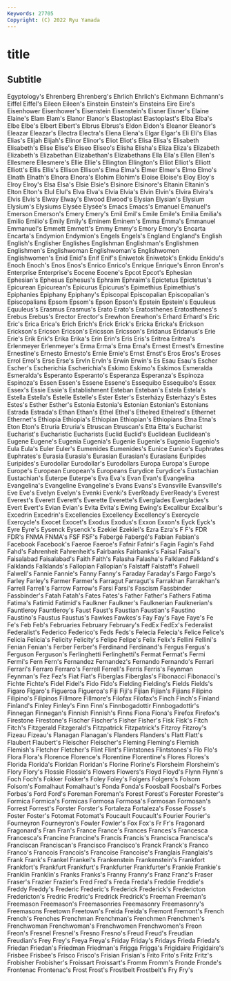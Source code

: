 ```yaml
---
Keywords: 27705
Copyright: (C) 2022 Ryu Yamada
---
```



# title

## Subtitle
 Egyptology's Ehrenberg Ehrenberg's Ehrlich
Ehrlich's Eichmann Eichmann's Eiffel Eiffel's Eileen Eileen's Einstein Einstein's Einsteins
Eire Eire's Eisenhower Eisenhower's Eisenstein Eisenstein's Eisner Eisner's Elaine Elaine's
Elam Elam's Elanor Elanor's Elastoplast Elastoplast's Elba Elba's Elbe Elbe's
Elbert Elbert's Elbrus Elbrus's Eldon Eldon's Eleanor Eleanor's Eleazar Eleazar's
Electra Electra's Elena Elena's Elgar Elgar's Eli Eli's Elias Elias's
Elijah Elijah's Elinor Elinor's Eliot Eliot's Elisa Elisa's Elisabeth Elisabeth's
Elise Elise's Eliseo Eliseo's Elisha Elisha's Eliza Eliza's Elizabeth Elizabeth's
Elizabethan Elizabethan's Elizabethans Ella Ella's Ellen Ellen's Ellesmere Ellesmere's Ellie
Ellie's Ellington Ellington's Elliot Elliot's Elliott Elliott's Ellis Ellis's Ellison
Ellison's Elma Elma's Elmer Elmer's Elmo Elmo's Elnath Elnath's Elnora
Elnora's Elohim Elohim's Eloise Eloise's Eloy Eloy's Elroy Elroy's Elsa
Elsa's Elsie Elsie's Elsinore Elsinore's Eltanin Eltanin's Elton Elton's Elul
Elul's Elva Elva's Elvia Elvia's Elvin Elvin's Elvira Elvira's Elvis
Elvis's Elway Elway's Elwood Elwood's Elysian Elysian's Elysium Elysium's Elysiums
Elysée Elysée's Emacs Emacs's Emanuel Emanuel's Emerson Emerson's Emery Emery's
Emil Emil's Emile Emile's Emilia Emilia's Emilio Emilio's Emily Emily's
Eminem Eminem's Emma Emma's Emmanuel Emmanuel's Emmett Emmett's Emmy Emmy's
Emory Emory's Encarta Encarta's Endymion Endymion's Engels Engels's England England's
English English's Englisher Englishes Englishman Englishman's Englishmen Englishmen's Englishwoman Englishwoman's
Englishwomen Englishwomen's Enid Enid's Enif Enif's Eniwetok Eniwetok's Enkidu Enkidu's
Enoch Enoch's Enos Enos's Enrico Enrico's Enrique Enrique's Enron Enron's
Enterprise Enterprise's Eocene Eocene's Epcot Epcot's Ephesian Ephesian's Ephesus Ephesus's
Ephraim Ephraim's Epictetus Epictetus's Epicurean Epicurean's Epicurus Epicurus's Epimethius Epimethius's
Epiphanies Epiphany Epiphany's Episcopal Episcopalian Episcopalian's Episcopalians Epsom Epsom's Epson
Epson's Epstein Epstein's Equuleus Equuleus's Erasmus Erasmus's Erato Erato's Eratosthenes
Eratosthenes's Erebus Erebus's Erector Erector's Erewhon Erewhon's Erhard Erhard's Eric
Eric's Erica Erica's Erich Erich's Erick Erick's Ericka Ericka's Erickson
Erickson's Ericson Ericson's Ericsson Ericsson's Eridanus Eridanus's Erie Erie's Erik
Erik's Erika Erika's Erin Erin's Eris Eris's Eritrea Eritrea's Erlenmeyer
Erlenmeyer's Erma Erma's Erna Erna's Ernest Ernest's Ernestine Ernestine's Ernesto
Ernesto's Ernie Ernie's Ernst Ernst's Eros Eros's Eroses Errol Errol's
Erse Erse's ErvIn ErvIn's Erwin Erwin's Es Esau Esau's Escher
Escher's Escherichia Escherichia's Eskimo Eskimo's Eskimos Esmeralda Esmeralda's Esperanto Esperanto's
Esperanza Esperanza's Espinoza Espinoza's Essen Essen's Essene Essene's Essequibo Essequibo's
Essex Essex's Essie Essie's Establishment Esteban Esteban's Estela Estela's Estella
Estella's Estelle Estelle's Ester Ester's Esterházy Esterházy's Estes Estes's Esther
Esther's Estonia Estonia's Estonian Estonian's Estonians Estrada Estrada's Ethan Ethan's
Ethel Ethel's Ethelred Ethelred's Ethernet Ethernet's Ethiopia Ethiopia's Ethiopian Ethiopian's
Ethiopians Etna Etna's Eton Eton's Etruria Etruria's Etruscan Etruscan's Etta
Etta's Eucharist Eucharist's Eucharistic Eucharists Euclid Euclid's Euclidean Euclidean's Eugene
Eugene's Eugenia Eugenia's Eugenie Eugenie's Eugenio Eugenio's Eula Eula's Euler
Euler's Eumenides Eumenides's Eunice Eunice's Euphrates Euphrates's Eurasia Eurasia's Eurasian
Eurasian's Eurasians Euripides Euripides's Eurodollar Eurodollar's Eurodollars Europa Europa's Europe
Europe's European European's Europeans Eurydice Eurydice's Eustachian Eustachian's Euterpe Euterpe's
Eva Eva's Evan Evan's Evangelina Evangelina's Evangeline Evangeline's Evans Evans's
Evansville Evansville's Eve Eve's Evelyn Evelyn's Evenki Evenki's EverReady EverReady's
Everest Everest's Everett Everett's Everette Everette's Everglades Everglades's Evert Evert's
Evian Evian's Evita Evita's Ewing Ewing's Excalibur Excalibur's Excedrin Excedrin's
Excellencies Excellency Excellency's Exercycle Exercycle's Exocet Exocet's Exodus Exodus's Exxon
Exxon's Eyck Eyck's Eyre Eyre's Eysenck Eysenck's Ezekiel Ezekiel's Ezra
Ezra's F F's FDR FDR's FNMA FNMA's FSF FSF's Fabergé
Fabergé's Fabian Fabian's Facebook Facebook's Faeroe Faeroe's Fafnir Fafnir's Fagin
Fagin's Fahd Fahd's Fahrenheit Fahrenheit's Fairbanks Fairbanks's Faisal Faisal's Faisalabad
Faisalabad's Faith Faith's Falasha Falasha's Falkland Falkland's Falklands Falklands's Fallopian
Fallopian's Falstaff Falstaff's Falwell Falwell's Fannie Fannie's Fanny Fanny's Faraday
Faraday's Fargo Fargo's Farley Farley's Farmer Farmer's Farragut Farragut's Farrakhan
Farrakhan's Farrell Farrell's Farrow Farrow's Farsi Farsi's Fascism Fassbinder Fassbinder's
Fatah Fatah's Fates Fates's Father Father's Fathers Fatima Fatima's Fatimid
Fatimid's Faulkner Faulkner's Faulknerian Faulknerian's Fauntleroy Fauntleroy's Faust Faust's Faustian
Faustian's Faustino Faustino's Faustus Faustus's Fawkes Fawkes's Fay Fay's Faye
Faye's Fe Fe's Feb Feb's Februaries February February's FedEx FedEx's
Federalist Federalist's Federico Federico's Feds Feds's Felecia Felecia's Felice Felice's
Felicia Felicia's Felicity Felicity's Felipe Felipe's Felix Felix's Fellini Fellini's
Fenian Fenian's Ferber Ferber's Ferdinand Ferdinand's Fergus Fergus's Ferguson Ferguson's
Ferlinghetti Ferlinghetti's Fermat Fermat's Fermi Fermi's Fern Fern's Fernandez Fernandez's
Fernando Fernando's Ferrari Ferrari's Ferraro Ferraro's Ferrell Ferrell's Ferris Ferris's
Feynman Feynman's Fez Fez's Fiat Fiat's Fiberglas Fiberglas's Fibonacci Fibonacci's
Fichte Fichte's Fidel Fidel's Fido Fido's Fielding Fielding's Fields Fields's
Figaro Figaro's Figueroa Figueroa's Fiji Fiji's Fijian Fijian's Fijians Filipino
Filipino's Filipinos Fillmore Fillmore's Filofax Filofax's Finch Finch's Finland Finland's
Finley Finley's Finn Finn's Finnbogadottir Finnbogadottir's Finnegan Finnegan's Finnish Finnish's
Finns Fiona Fiona's Firefox Firefox's Firestone Firestone's Fischer Fischer's Fisher
Fisher's Fisk Fisk's Fitch Fitch's Fitzgerald Fitzgerald's Fitzpatrick Fitzpatrick's Fitzroy
Fitzroy's Fizeau Fizeau's Flanagan Flanagan's Flanders Flanders's Flatt Flatt's Flaubert
Flaubert's Fleischer Fleischer's Fleming Fleming's Flemish Flemish's Fletcher Fletcher's Flint
Flint's Flintstones Flintstones's Flo Flo's Flora Flora's Florence Florence's Florentine
Florentine's Flores Flores's Florida Florida's Floridan Floridan's Florine Florine's Florsheim
Florsheim's Flory Flory's Flossie Flossie's Flowers Flowers's Floyd Floyd's Flynn
Flynn's Foch Foch's Fokker Fokker's Foley Foley's Folgers Folgers's Folsom
Folsom's Fomalhaut Fomalhaut's Fonda Fonda's Foosball Foosball's Forbes Forbes's Ford
Ford's Foreman Foreman's Forest Forest's Forester Forester's Formica Formica's Formicas
Formosa Formosa's Formosan Formosan's Forrest Forrest's Forster Forster's Fortaleza Fortaleza's
Fosse Fosse's Foster Foster's Fotomat Fotomat's Foucault Foucault's Fourier Fourier's
Fourneyron Fourneyron's Fowler Fowler's Fox Fox's Fr Fr's Fragonard Fragonard's
Fran Fran's France France's Frances Frances's Francesca Francesca's Francine Francine's
Francis Francis's Francisca Francisca's Franciscan Franciscan's Francisco Francisco's Franck Franck's
Franco Franco's Francois Francois's Francoise Francoise's Franglais Franglais's Frank Frank's
Frankel Frankel's Frankenstein Frankenstein's Frankfort Frankfort's Frankfurt Frankfurt's Frankfurter Frankfurter's
Frankie Frankie's Franklin Franklin's Franks Franks's Franny Franny's Franz Franz's
Fraser Fraser's Frazier Frazier's Fred Fred's Freda Freda's Freddie Freddie's
Freddy Freddy's Frederic Frederic's Frederick Frederick's Fredericton Fredericton's Fredric Fredric's
Fredrick Fredrick's Freeman Freeman's Freemason Freemason's Freemasonries Freemasonry Freemasonry's Freemasons
Freetown Freetown's Freida Freida's Fremont Fremont's French French's Frenches Frenchman
Frenchman's Frenchmen Frenchmen's Frenchwoman Frenchwoman's Frenchwomen Frenchwomen's Freon Freon's Fresnel
Fresnel's Fresno Fresno's Freud Freud's Freudian Freudian's Frey Frey's Freya
Freya's Friday Friday's Fridays Frieda Frieda's Friedan Friedan's Friedman Friedman's
Frigga Frigga's Frigidaire Frigidaire's Frisbee Frisbee's Frisco Frisco's Frisian Frisian's
Frito Frito's Fritz Fritz's Frobisher Frobisher's Froissart Froissart's Fromm Fromm's
Fronde Fronde's Frontenac Frontenac's Frost Frost's Frostbelt Frostbelt's Fry Fry's
